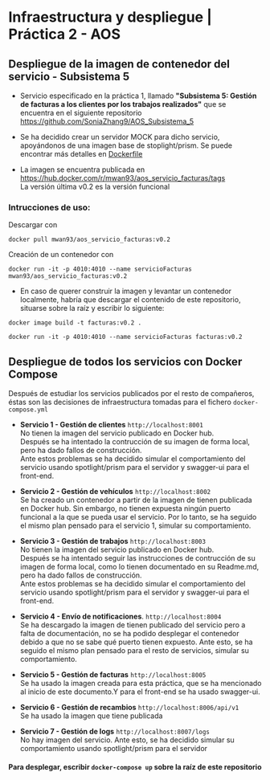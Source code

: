 # Infraestructura y despliegue | Práctica 2 - AOS
##  Despliegue de la imagen de contenedor del servicio - Subsistema 5
- Servicio especificado en la práctica 1, llamado **"Subsistema 5: Gestión de facturas a los clientes por los trabajos realizados"** que se encuentra en el siguiente repositorio https://github.com/SoniaZhang9/AOS_Subsistema_5 <br>

- Se ha decidido crear un servidor MOCK para dicho servicio, apoyándonos de una imagen base de stoplight/prism. Se puede encontrar más detalles en [Dockerfile](Dockerfile)

- La imagen se encuentra publicada en <br>
https://hub.docker.com/r/mwan93/aos_servicio_facturas/tags <br>
La versión última v0.2 es la versión funcional 

### Intrucciones de uso:
Descargar con 
```
docker pull mwan93/aos_servicio_facturas:v0.2
``` 
Creación de un contenedor con 
```
docker run -it -p 4010:4010 --name servicioFacturas mwan93/aos_servicio_facturas:v0.2
```

- En caso de querer construir la imagen y levantar un contenedor localmente, habría que descargar el contenido de este repositorio, situarse sobre la raíz y escribir lo siguiente:<br> 
```
docker image build -t facturas:v0.2 .
```

```
docker run -it -p 4010:4010 --name servicioFacturas facturas:v0.2
```

## Despliegue de todos los servicios con Docker Compose

Después de estudiar los servicios publicados por el resto de compañeros, éstas son las decisiones de infraestructura tomadas para el fichero `docker-compose.yml`

- **Servicio 1 - Gestión de clientes**  `http://localhost:8001` <br>
No tienen la imagen del servicio publicado en Docker hub. <br> 
Después se ha intentado la contrucción de su imagen de forma local, pero ha dado fallos de construcción.<br>
  Ante estos problemas se ha decidido simular el comportamiento del servicio usando spotlight/prism para el servidor y swagger-ui para el front-end.<br>
  
- **Servicio 2 - Gestión de vehículos** `http://localhost:8002` <br>
Se ha creado un contenedor a partir de la imagen de tienen publicada en Docker hub. Sin embargo, no tienen expuesta ningún puerto funcional a la que se pueda usar el servicio. Por lo tanto, se ha seguido el mismo plan pensado para el servicio 1, simular su comportamiento.

- **Servicio 3 - Gestión de trabajos**   `http://localhost:8003` <br>
  No tienen la imagen del servicio publicado en Docker hub. <br> Después se ha intentado seguir las instrucciones de contrucción de su imagen de forma local, como lo tienen documentado en su Readme.md, pero ha dado fallos de construcción.<br>
  Ante estos problemas se ha decidido simular el comportamiento del servicio usando spotlight/prism para el servidor y swagger-ui para el front-end.<br>
  
- **Servicio 4 - Envío de notificaciones**. `http://localhost:8004` <br>
Se ha descargado la imagen de tienen publicado del servicio pero a falta de documentación, no se ha podido desplegar el contenedor debido a que no se sabe qué puerto tienen expuesto. Ante esto, se ha seguido el mismo plan pensado para el resto de servicios, simular su comportamiento.

- **Servicio 5 - Gestión de facturas** `http://localhost:8005` <br>
Se ha usado la imagen creada para esta práctica, que se ha mencionado al inicio de este documento.Y para el front-end se ha usado swagger-ui. 

- **Servicio 6 - Gestión de recambios** `http://localhost:8006/api/v1` <br>
Se ha usado la imagen que tiene publicada

- **Servicio 7 - Gestión de logs** `http://localhost:8007/logs` <br>
No hay imagen del servicio. Ante esto, se ha decidido simular su comportamiento usando spotlight/prism para el servidor<br>

#### Para desplegar, escribir `docker-compose up` sobre la raíz de este repositorio
